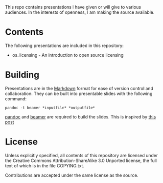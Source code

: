 This repo contains presentations I have given or will give to various audiences.
In the interests of openness, I am making the source available.

# Contents

The following presentations are included in this repository:

* os_licensing - An introduction to open source licensing

# Building

Presentations are in the [Markdown](http://daringfireball.net/projects/markdown)
format for ease of version control and collaboration. They can be built into
presentable slides with the following command:

    pandoc -t beamer *inputfile* *outputfile*

[pandoc](http://johnmacfarlane.net/pandoc/) and [beamer](https://bitbucket.org/rivanvx/beamer/wiki/Home)
are required to build the slides. This is inspired by
[this post](http://johnmacfarlane.net/pandoc/demo/example9/producing-slide-shows-with-pandoc.html)

# License

Unless explicitly specified, all contents of this repository are licensed under
the Creative Commons Attribution-ShareAlike 3.0 Unported license, the full text
of which is in the file COPYING.txt.

Contributions are accepted under the same license as the source.
